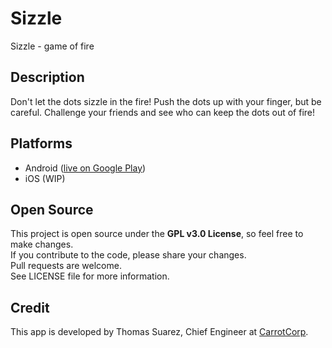 # Sizzle
Sizzle - game of fire

## Description
Don't let the dots sizzle in the fire!
Push the dots up with your finger, but be careful.
Challenge your friends and see who can keep the dots out of fire!

## Platforms
* Android ([live on Google Play](https://play.google.com/store/apps/details?id=com.carrotcorp.sizzle))
* iOS (WIP)

## Open Source
This project is open source under the **GPL v3.0 License**, so feel free to make changes.  
If you contribute to the code, please share your changes.  
Pull requests are welcome.  
See LICENSE file for more information.

## Credit
This app is developed by Thomas Suarez, Chief Engineer at [CarrotCorp](http://carrotcorp.com).

